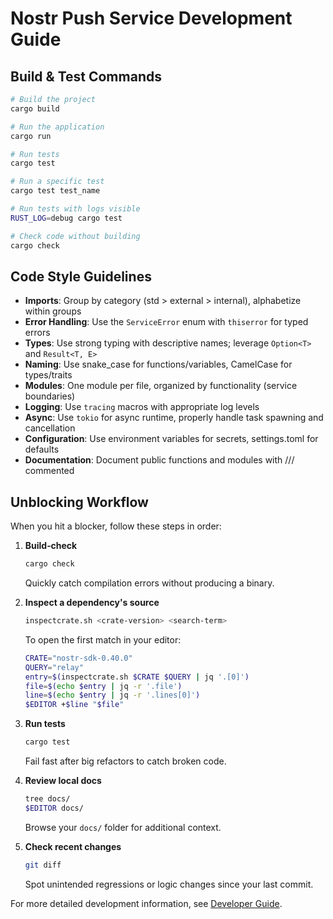 # Nostr Push Service Development Guide

## Build & Test Commands
```bash
# Build the project
cargo build

# Run the application
cargo run

# Run tests
cargo test

# Run a specific test
cargo test test_name

# Run tests with logs visible
RUST_LOG=debug cargo test

# Check code without building
cargo check
```

## Code Style Guidelines
- **Imports**: Group by category (std > external > internal), alphabetize within groups
- **Error Handling**: Use the `ServiceError` enum with `thiserror` for typed errors
- **Types**: Use strong typing with descriptive names; leverage `Option<T>` and `Result<T, E>`
- **Naming**: Use snake_case for functions/variables, CamelCase for types/traits
- **Modules**: One module per file, organized by functionality (service boundaries)
- **Logging**: Use `tracing` macros with appropriate log levels
- **Async**: Use `tokio` for async runtime, properly handle task spawning and cancellation
- **Configuration**: Use environment variables for secrets, settings.toml for defaults
- **Documentation**: Document public functions and modules with /// commented

## Unblocking Workflow

When you hit a blocker, follow these steps in order:

1. **Build‑check**
   ```bash
   cargo check
   ```
   Quickly catch compilation errors without producing a binary.

2. **Inspect a dependency's source**
   ```bash
   inspectcrate.sh <crate‑version> <search‑term>
   ```
   To open the first match in your editor:
   ```bash
   CRATE="nostr-sdk-0.40.0"
   QUERY="relay"
   entry=$(inspectcrate.sh $CRATE $QUERY | jq '.[0]')
   file=$(echo $entry | jq -r '.file')
   line=$(echo $entry | jq -r '.lines[0]')
   $EDITOR +$line "$file"
   ```

3. **Run tests**
   ```bash
   cargo test
   ```
   Fail fast after big refactors to catch broken code.

4. **Review local docs**
   ```bash
   tree docs/
   $EDITOR docs/
   ```
   Browse your `docs/` folder for additional context.

5. **Check recent changes**
   ```bash
   git diff
   ```
   Spot unintended regressions or logic changes since your last commit.

For more detailed development information, see [Developer Guide](docs/developer-guide.md).